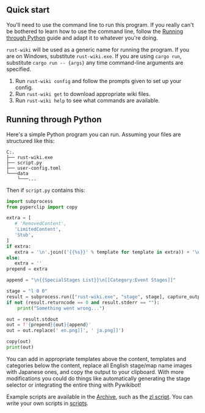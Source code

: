 ## Quick start
You'll need to use the command line to run this program. If you really can't be bothered to learn how to use the command line, follow the [Running through Python](#running-through-python) guide and adapt it to whatever you're doing.

`rust-wiki` will be used as a generic name for running the program. If you are on Windows, substitute `rust-wiki.exe`. If you are using `cargo run`, substitute `cargo run -- {args}` any time command-line arguments are specified.

1. Run `rust-wiki config` and follow the prompts given to set up your config.
2. Run `rust-wiki get` to download appropriate wiki files.
3. Run `rust-wiki help` to see what commands are available.

## Running through Python
Here's a simple Python program you can run. Assuming your files are structured like this:

```
C:.
├── rust-wiki.exe
├── script.py
├── user-config.toml
└───data
    └───...
```

Then if `script.py` contains this:

```Python
import subprocess
from pyperclip import copy

extra = [
   # 'RemovedContent',
   'LimitedContent',
   'Stub',
]
if extra:
   extra = '\n'.join(('{{%s}}' % template for template in extra)) + '\n'
else:
   extra = ''
prepend = extra

append = "\n{{SpecialStages List}}\n[[Category:Event Stages]]"

stage = "l 0 0"
result = subprocess.run(["rust-wiki.exe", "stage", stage], capture_output=True, text=True)
if not (result.returncode == 0 and result.stderr == ""):
    print("Something went wrong...")

out = result.stdout
out = f'{prepend}{out}{append}'
out = out.replace(' en.png]]', ' ja.png]]')

copy(out)
print(out)
```

You can add in appropriate templates above the content, templates and categories below the content, replace all English stage/map name images with Japanese ones, and copy the output to your clipboard. With more modifications you could do things like automatically generating the stage selector or integrating the entire thing with Pywikibot!

Example scripts are available in the [Archive](https://battlecats.miraheze.org/wiki/User:TheWWRNerdGuy/Archive?action=history), such as the [zl script](https://battlecats.miraheze.org/wiki/User:TheWWRNerdGuy/Archive?oldid=152115). You can write your own scripts in [scripts](../scripts).
